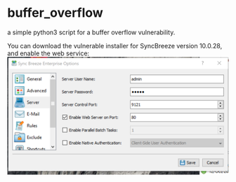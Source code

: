 # buffer_overflow
a simple python3 script for a buffer overflow vulnerability.

You can download the vulnerable installer for SyncBreeze version 10.0.28, and enable the web service:
![Alt text](SyncBreeze.png?raw=true "Title")
